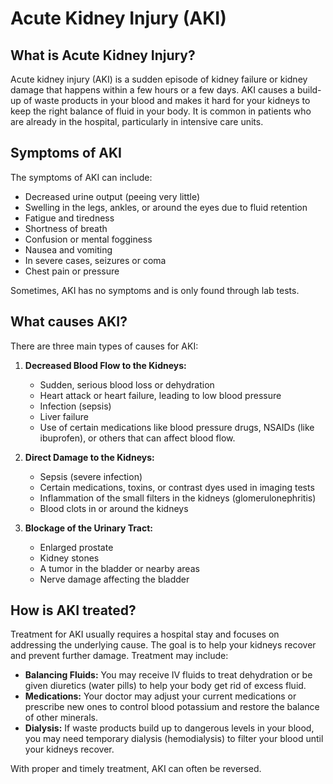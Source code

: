# Acute Kidney Injury (AKI)

## What is Acute Kidney Injury?

Acute kidney injury (AKI) is a sudden episode of kidney failure or kidney damage that happens within a few hours or a few days. AKI causes a build-up of waste products in your blood and makes it hard for your kidneys to keep the right balance of fluid in your body. It is common in patients who are already in the hospital, particularly in intensive care units.

## Symptoms of AKI

The symptoms of AKI can include:

-   Decreased urine output (peeing very little)
-   Swelling in the legs, ankles, or around the eyes due to fluid retention
-   Fatigue and tiredness
-   Shortness of breath
-   Confusion or mental fogginess
-   Nausea and vomiting
-   In severe cases, seizures or coma
-   Chest pain or pressure

Sometimes, AKI has no symptoms and is only found through lab tests.

## What causes AKI?

There are three main types of causes for AKI:

1.  **Decreased Blood Flow to the Kidneys:**
    -   Sudden, serious blood loss or dehydration
    -   Heart attack or heart failure, leading to low blood pressure
    -   Infection (sepsis)
    -   Liver failure
    -   Use of certain medications like blood pressure drugs, NSAIDs (like ibuprofen), or others that can affect blood flow.

2.  **Direct Damage to the Kidneys:**
    -   Sepsis (severe infection)
    -   Certain medications, toxins, or contrast dyes used in imaging tests
    -   Inflammation of the small filters in the kidneys (glomerulonephritis)
    -   Blood clots in or around the kidneys

3.  **Blockage of the Urinary Tract:**
    -   Enlarged prostate
    -   Kidney stones
    -   A tumor in the bladder or nearby areas
    -   Nerve damage affecting the bladder

## How is AKI treated?

Treatment for AKI usually requires a hospital stay and focuses on addressing the underlying cause. The goal is to help your kidneys recover and prevent further damage. Treatment may include:

-   **Balancing Fluids:** You may receive IV fluids to treat dehydration or be given diuretics (water pills) to help your body get rid of excess fluid.
-   **Medications:** Your doctor may adjust your current medications or prescribe new ones to control blood potassium and restore the balance of other minerals.
-   **Dialysis:** If waste products build up to dangerous levels in your blood, you may need temporary dialysis (hemodialysis) to filter your blood until your kidneys recover.

With proper and timely treatment, AKI can often be reversed.
